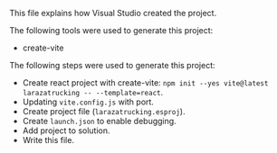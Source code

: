 This file explains how Visual Studio created the project.

The following tools were used to generate this project:
- create-vite

The following steps were used to generate this project:
- Create react project with create-vite: `npm init --yes vite@latest larazatrucking -- --template=react`.
- Updating `vite.config.js` with port.
- Create project file (`larazatrucking.esproj`).
- Create `launch.json` to enable debugging.
- Add project to solution.
- Write this file.
